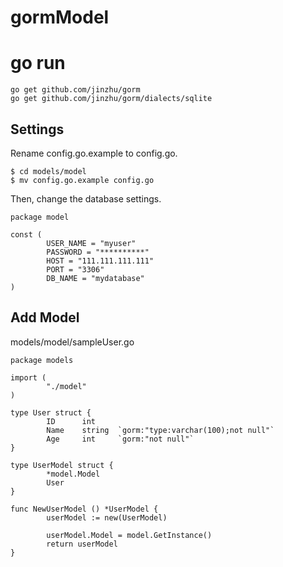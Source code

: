 # gormModel

# go run

```
go get github.com/jinzhu/gorm
go get github.com/jinzhu/gorm/dialects/sqlite
```


## Settings
Rename config.go.example to config.go.

```
$ cd models/model
$ mv config.go.example config.go
```

Then, change the database settings.

```
package model

const (
        USER_NAME = "myuser"
        PASSWORD = "**********"
        HOST = "111.111.111.111"
        PORT = "3306"
        DB_NAME = "mydatabase"
)
```

## Add Model

models/model/sampleUser.go
```
package models

import (
        "./model"
)

type User struct {
        ID      int
        Name    string  `gorm:"type:varchar(100);not null"`
        Age     int     `gorm:"not null"`
}

type UserModel struct {
        *model.Model
        User
}

func NewUserModel () *UserModel {
        userModel := new(UserModel)

        userModel.Model = model.GetInstance()
        return userModel
}
```


